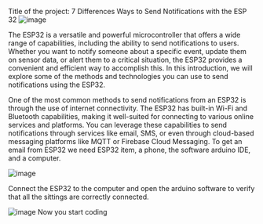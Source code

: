 Title of the project: 7 Differences Ways to Send Notifications with the ESP 32
![image](https://github.com/We0l0/CSN-150-/assets/143651732/b25ea217-3169-4938-9f02-32e779129650)

The ESP32 is a versatile and powerful microcontroller that offers a wide range of capabilities, including the ability to send notifications to users. Whether you want to notify someone about a specific event, update them on sensor data, or alert them to a critical situation, the ESP32 provides a convenient and efficient way to accomplish this. In this introduction, we will explore some of the methods and technologies you can use to send notifications using the ESP32.

One of the most common methods to send notifications from an ESP32 is through the use of internet connectivity. The ESP32 has built-in Wi-Fi and Bluetooth capabilities, making it well-suited for connecting to various online services and platforms. You can leverage these capabilities to send notifications through services like email, SMS, or even through cloud-based messaging platforms like MQTT or Firebase Cloud Messaging.
To get an email from ESP32 we need ESP32 item, a phone, the software arduino IDE, and a computer.

 ![image](https://github.com/We0l0/CSN-150-/assets/143651732/cbd49320-ffb7-4615-a41a-0f86decf6b14)

 Connect the ESP32 to the computer and open the arduino software to verify that all the sittings are correctly connected.

 ![image](https://github.com/We0l0/CSN-150-/assets/143651732/a206daa9-a708-4a5d-ac8c-bc2e7e0c0dce)
 Now you start coding













  


 




 




 

